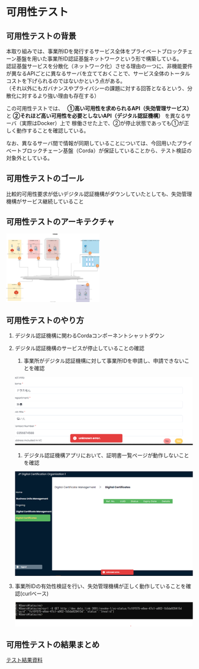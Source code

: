 # 可用性テスト


## 可用性テストの背景

本取り組みでは、事業所IDを発行するサービス全体をプライベートブロックチェーン基盤を用いた事業所ID認証基盤ネットワークという形で構築している。  
認証基盤サービスを分散化（ネットワーク化）させる理由の一つに、非機能要件が異なるAPIごとに異なるサーバを立てておくことで、サービス全体のトータルコストを下げられるのではないかという点がある。　　  
（それ以外にもガバナンスやプライバシーの課題に対する回答となるという、分散化に対するより強い理由も存在する）　　  

この可用性テストでは、　
**①高い可用性を求められるAPI（失効管理サービス）**
と
**②それほど高い可用性を必要としないAPI（デジタル認証機構）**
を異なるサーバ（実際はDocker）上で
稼働させた上で、②が停止状態であっても①が正しく動作することを確認している。　　  

なお、異なるサーバ間で情報が同期していることについては、今回用いたプライベートブロックチェーン基盤（Corda）が保証していることから、テスト検証の対象外としている。　　


## 可用性テストのゴール
比較的可用性要求が低いデジタル認証機構がダウンしていたとしても、失効管理機構がサービス継続していること

## 可用性テストのアーキテクチャ
<img src="../img/可用性.drawio.svg" width="50%">

## 可用性テストのやり方
1. デジタル認証機構に関わるCordaコンポーネントシャットダウン
1. デジタル認証機構のサービスが停止していることの確認
    1. 事業所がデジタル認証機構に対して事業所IDを申請し、申請できないことを確認   

    ![停止確認１](../img/可用性_1-1.png)
    1. デジタル認証機構アプリにおいて、証明書一覧ページが動作しないことを確認

    ![停止確認2](../img/可用性_2-1.png)
1. 事業所IDの有効性検証を行い、失効管理機構が正しく動作していることを確認(curlベース)

    ![失効動作確認](../img/可用性_3-1.png)

## 可用性テストの結果まとめ
[テスト結果資料](../pdf/結合テスト仕様書兼結果報告書.pdf)
